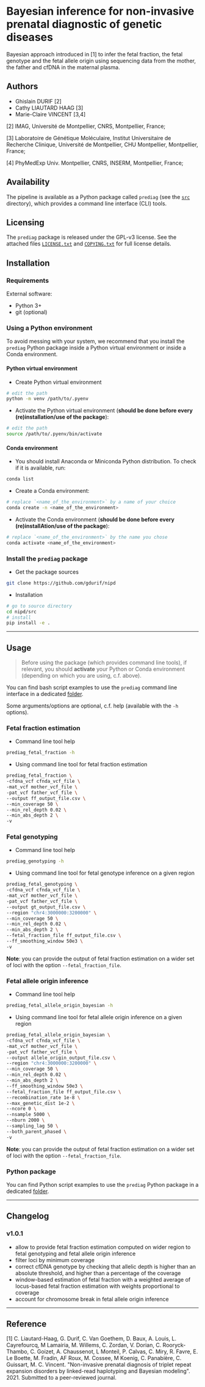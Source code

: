 # Bayesian inference for non-invasive prenatal diagnostic of genetic diseases

Bayesian approach introduced in [1] to infer the fetal fraction, the fetal genotype and the fetal allele origin using sequencing data from the mother, the father and cfDNA in the maternal plasma.

## Authors

- Ghislain DURIF [2]
- Cathy LIAUTARD HAAG [3]
- Marie-Claire VINCENT [3,4]

[2] IMAG, Université de Montpellier, CNRS, Montpellier, France;

[3] Laboratoire de Génétique Moléculaire, Institut Universitaire de Recherche Clinique, Université de Montpellier, CHU Montpellier, Montpellier, France;

[4] PhyMedExp Univ. Montpellier, CNRS, INSERM, Montpellier, France;

## Availability

The pipeline is available as a Python package called `prediag` (see the [`src`](./src) directory), which provides a command line interface (CLI) tools.

## Licensing

The `prediag` package is released under the GPL-v3 license. See the attached files [`LICENSE.txt`](./LICENSE.txt) and [`COPYING.txt`](./COPYING.txt) for full license details.

## Installation

### Requirements

External software:
- Python 3+
- git (optional)

### Using a Python environment

To avoid messing with your system, we recommend that you install the `prediag` Python package inside a Python virtual environment or inside a Conda environment.

#### Python virtual environment

* Create Python virtual environment
```bash
# edit the path
python -m venv /path/to/.pyenv
```

* Activate the Python virtual environment (**should be done before every (re)installation/use of the package**):
```bash
# edit the path
source /path/to/.pyenv/bin/activate
```

#### Conda environment

* You should install Anaconda or Miniconda Python distribution. To check if it is available, run:
```bash
conda list
```

* Create a Conda environment:
```bash
# replace `<name_of_the_environment>` by a name of your choice
conda create -n <name_of_the_environment>
```

* Activate the Conda environment (**should be done before every (re)installAtion/use of the package**):
```bash
# replace `<name_of_the_environment>` by the name you chose
conda activate <name_of_the_environment>
```

### Install the `prediag` package

* Get the package sources
```bash
git clone https://github.com/gdurif/nipd
```

* Installation
```bash
# go to source directory
cd nipd/src
# install
pip install -e .
```

---

## Usage

> Before using the package (which provides command line tools), if relevant, you should **activate** your Python or Conda environment (depending on which you are using, c.f. above).

You can find bash script examples to use the `prediag` command line interface in a dedicated [folder](./script/cli).

Some arguments/options are optional, c.f. help (available with the `-h` options).

### Fetal fraction estimation

* Command line tool help
```bash
prediag_fetal_fraction -h
```

* Using command line tool for fetal fraction estimation
```bash
prediag_fetal_fraction \
-cfdna_vcf cfnda_vcf_file \
-mat_vcf mother_vcf_file \
-pat_vcf father_vcf_file \
--output ff_output_file.csv \
--min_coverage 50 \
--min_rel_depth 0.02 \
--min_abs_depth 2 \
-v
```

### Fetal genotyping

* Command line tool help
```bash
prediag_genotyping -h
```

* Using command line tool for fetal genotype inference on a given region
```bash
prediag_fetal_genotyping \
-cfdna_vcf cfnda_vcf_file \
-mat_vcf mother_vcf_file \
-pat_vcf father_vcf_file \
--output gt_output_file.csv \
--region "chr4:3000000:3200000" \
--min_coverage 50 \
--min_rel_depth 0.02 \
--min_abs_depth 2 \
--fetal_fraction_file ff_output_file.csv \
--ff_smoothing_window 50e3 \
-v
```

**Note**: you can provide the output of fetal fraction estimation on a wider set of loci with the option `--fetal_fraction_file`.


### Fetal allele origin inference

* Command line tool help
```bash
prediag_fetal_allele_origin_bayesian -h
```

* Using command line tool for fetal allele origin inference on a given region
```bash
prediag_fetal_allele_origin_bayesian \
-cfdna_vcf cfnda_vcf_file \
-mat_vcf mother_vcf_file \
-pat_vcf father_vcf_file \
--output allele_origin_output_file.csv \
--region "chr4:3000000:3200000" \
--min_coverage 50 \
--min_rel_depth 0.02 \
--min_abs_depth 2 \
--ff_smoothing_window 50e3 \
--fetal_fraction_file ff_output_file.csv \
--recombination_rate 1e-8 \
--max_genetic_dist 1e-2 \
--ncore 0 \
--nsample 5000 \
--nburn 2000 \
--sampling_lag 50 \
--both_parent_phased \
-v
```

**Note**: you can provide the output of fetal fraction estimation on a wider set of loci with the option `--fetal_fraction_file`.


### Python package

You can find Python script examples to use the `prediag` Python package in a dedicated [folder](./script/python).

---

## Changelog

### v1.0.1

- allow to provide fetal fraction estimation computed on wider region to fetal genotyping and fetal allele origin inference
- filter loci by minimum coverage
- correct cfDNA genotype by checking that allelic depth is higher than an absolute threshold, and higher than a percentage of the coverage
- window-based estimation of fetal fraction with a weighted average of locus-based fetal fraction estimation with weights proportional to coverage
- account for chromosome break in fetal allele origin inference

---

## Reference

[1] C. Liautard-Haag, G. Durif, C. Van Goethem, D. Baux, A. Louis, L. Cayrefourcq, M Lamairia, M. Willems, C. Zordan, V. Dorian, C. Rooryck-Thambo, C. Goizet, A. Chaussenot, L Monteil, P. Calvas, C. Miry, R. Favre, E. Le Boette, M. Fradin, AF Roux, M. Cossee, M Koenig, C. Panabière, C. Guissart, M. C. Vincent. "Non-invasive prenatal diagnosis of triplet repeat expansion disorders by linked-read haplotyping and Bayesian modeling". 2021. Submitted to a peer-reviewed journal.